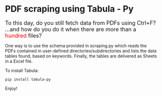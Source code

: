 # PDF scraping using Tabula - Py

<span style="font-size:18px;">
To this day, do you still fetch data from PDFs using Ctrl+F? <br>
...and how do you do it when there are more than a <span style=" color:red;">hundred</span> files?
</span>

One way is to use the schema provided in scraping.py which reads the PDFs contained in user-defined
directories/subdirectories and lists the data tables found, based on keywords.
Finally, the tables are delivered as Sheets in a Excel file.

To install Tabula:
```
pip install tabula-py
```
Enjoy!